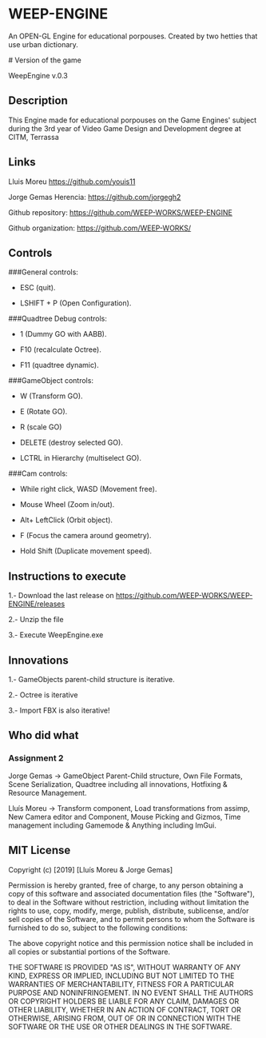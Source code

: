 # WEEP-ENGINE
An OPEN-GL Engine for educational porpouses. Created by two hetties that use urban dictionary.

﻿# Version of the game

WeepEngine v.0.3

## Description

This Engine made for educational porpouses on the Game Engines' subject during the 3rd year of Video Game Design and Development degree at CITM, Terrassa

## Links

Lluis Moreu https://github.com/youis11 

Jorge Gemas Herencia: https://github.com/jorgegh2

Github repository: https://github.com/WEEP-WORKS/WEEP-ENGINE

Github organization: https://github.com/WEEP-WORKS/

## Controls
###General controls:

- ESC (quit).

- LSHIFT + P (Open Configuration).

###Quadtree Debug controls:

- 1 (Dummy GO with AABB).

- F10 (recalculate Octree).

- F11 (quadtree dynamic).

###GameObject controls:

- W (Transform GO).

- E (Rotate GO).

- R (scale GO)

- DELETE (destroy selected GO).

- LCTRL in Hierarchy (multiselect GO).

###Cam controls:

- While right click, WASD (Movement free).

- Mouse Wheel (Zoom in/out).

- Alt+ LeftClick (Orbit object).

- F (Focus the camera around geometry).

- Hold Shift (Duplicate movement speed).

## Instructions to execute

1.- Download the last release on https://github.com/WEEP-WORKS/WEEP-ENGINE/releases

2.- Unzip the file

3.- Execute WeepEngine.exe

## Innovations

1.- GameObjects parent-child structure is iterative.

2.- Octree is iterative

3.- Import FBX is also iterative!

## Who did what

### Assignment 2
Jorge Gemas -> GameObject Parent-Child structure, Own File Formats, Scene Serialization, Quadtree including all innovations, Hotfixing & Resource Management.

Lluís Moreu -> Transform component, Load transformations from assimp, New Camera editor and Component, Mouse Picking and Gizmos, Time management including Gamemode & Anything including ImGui.

## MIT License

Copyright (c) [2019] [Lluís Moreu & Jorge Gemas]

Permission is hereby granted, free of charge, to any person obtaining a copy
of this software and associated documentation files (the "Software"), to deal
in the Software without restriction, including without limitation the rights
to use, copy, modify, merge, publish, distribute, sublicense, and/or sell
copies of the Software, and to permit persons to whom the Software is
furnished to do so, subject to the following conditions:

The above copyright notice and this permission notice shall be included in all
copies or substantial portions of the Software.

THE SOFTWARE IS PROVIDED "AS IS", WITHOUT WARRANTY OF ANY KIND, EXPRESS OR
IMPLIED, INCLUDING BUT NOT LIMITED TO THE WARRANTIES OF MERCHANTABILITY,
FITNESS FOR A PARTICULAR PURPOSE AND NONINFRINGEMENT. IN NO EVENT SHALL THE
AUTHORS OR COPYRIGHT HOLDERS BE LIABLE FOR ANY CLAIM, DAMAGES OR OTHER
LIABILITY, WHETHER IN AN ACTION OF CONTRACT, TORT OR OTHERWISE, ARISING FROM,
OUT OF OR IN CONNECTION WITH THE SOFTWARE OR THE USE OR OTHER DEALINGS IN THE
SOFTWARE.
~~~
